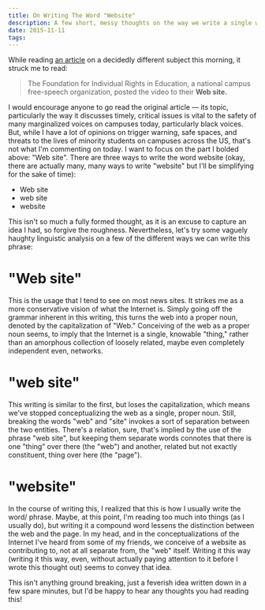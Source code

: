 ```yaml
---
title: On Writing The Word "Website"
description: A few short, messy thoughts on the way we write a single word.
date: 2015-11-11
tags: 
---
```


While reading [an
article](http://www.newyorker.com/news/news-desk/race-and-the-free-speech-diversion?mbid=nl_151111_Daily&CNDID=11850649&spMailingID=8241555&spUserID=MjY0MzU4MzU1MjES1&spJobID=801069215&spReportId=ODAxMDY5MjE1S0)
on a decidedly different subject this morning, it struck me to read:

> The Foundation for Individual Rights in Education, a national campus
> free-speech organization, posted the video to their **Web site.**

I would encourage anyone to go read the original article — its topic,
particularly the way it discusses timely, critical issues is vital to the
safety of many marginalized voices on campuses today, particularly black
voices.  But, while I have a lot of opinions on trigger warning, safe spaces,
and threats to the lives of minority students on campuses across the US, that's
not what I'm commenting on today. I want to focus on the part I bolded above:
"Web site". There are three ways to write the word website (okay, there are
actually many, many ways to write "website" but I'll be simplifying for the
sake of time):

* Web site
* web site
* website

This isn't so much a fully formed thought, as it is an excuse to capture an
idea I had, so forgive the roughness. Nevertheless, let's try some vaguely
haughty linguistic analysis on a few of the different ways we can write this
phrase:

# "Web site"

This is the usage that I tend to see on most news sites. It
strikes me as a more conservative vision of what the Internet is. Simply going
off the grammar inherent in this writing, this turns the web into a proper
noun, denoted by the capitalization of "Web." Conceiving of the web as a proper
noun seems, to imply that the Internet is a single, knowable "thing," rather
than an amorphous collection of loosely related, maybe even completely
independent even, networks.

# "web site"

This writing is similar to the first, but loses the capitalization, which means
we've stopped conceptualizing the web as a single, proper noun. Still, breaking
the words "web" and "site" invokes a sort of separation between the two
entities. There's a relation, sure, that's implied by the use of the phrase
"web site", but keeping them separate words connotes that there is one "thing"
over there (the "web") and another, related but not exactly constituent, thing
over here (the "page").

# "website"

In the course of writing this, I realized that this is how I usually write the
word/ phrase. Maybe, at this point, I'm reading too much into things (as I
usually do), but writing it a compound word lessens the distinction between the
web and the page. In my head, and in the conceptualizations of the Internet
I've heard from some of my friends, we conceive of a website as contributing to,
not at all separate from, the "web" itself. Writing it this way (writing it
this way, even, without actually paying attention to it before I wrote this
thought out) seems to convey that idea.

This isn't anything ground breaking, just a feverish idea written down in a few
spare minutes, but I'd be happy to hear any thoughts you had reading this!
